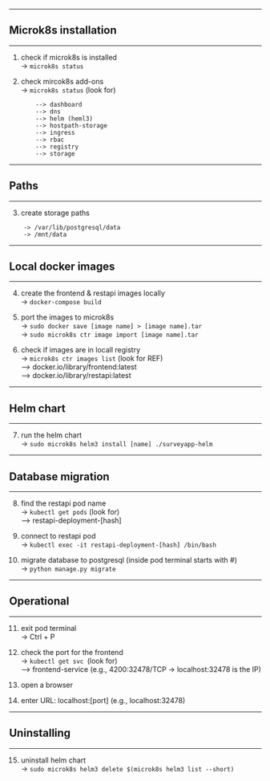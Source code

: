 ---------------------------------------------------
## Microk8s installation
---------------------------------------------------
1. check if microk8s is installed <br />
    -> `microk8s status`

2. check mircok8s add-ons <br />
    -> `microk8s status` (look for)
    ```
        --> dashboard
        --> dns
        --> helm (heml3)
        --> hostpath-storage
        --> ingress
        --> rbac
        --> registry
        --> storage
    ```
---------------------------------------------------
## Paths
---------------------------------------------------
3. create storage paths 
```
    -> /var/lib/postgresql/data
    -> /mnt/data
```
---------------------------------------------------
## Local docker images
---------------------------------------------------
4. create the frontend & restapi images locally <br />
    -> `docker-compose build`

5. port the images to microk8s <br />
    -> `sudo docker save [image name] > [image name].tar` <br />
    -> `sudo microk8s ctr image import [image name].tar`

6. check if images are in locall registry <br />
    -> `microk8s ctr images list` (look for REF) <br />
        --> docker.io/library/frontend:latest <br />
        --> docker.io/library/restapi:latest

---------------------------------------------------
## Helm chart
---------------------------------------------------
7. run the helm chart <br />
    -> `sudo microk8s helm3 install [name] ./surveyapp-helm`

---------------------------------------------------
## Database migration
---------------------------------------------------
8. find the restapi pod name <br />
    -> `kubectl get pods` (look for) <br />
        --> restapi-deployment-[hash]

9. connect to restapi pod <br />
    -> `kubectl exec -it restapi-deployment-[hash] /bin/bash`

10. migrate database to postgresql (inside pod terminal starts with #) <br />
    -> `python manage.py migrate`

---------------------------------------------------
## Operational
---------------------------------------------------
11. exit pod terminal <br />
    -> Ctrl + P

12. check the port for the frontend <br />
    -> `kubectl get svc `(look for) <br />
        --> frontend-service (e.g., 4200:32478/TCP -> localhost:32478 is the IP)

13. open a browser

14. enter URL: localhost:[port] (e.g., localhost:32478)

---------------------------------------------------
## Uninstalling
---------------------------------------------------
15. uninstall helm chart <br />
    -> `sudo microk8s helm3 delete $(microk8s helm3 list --short)`